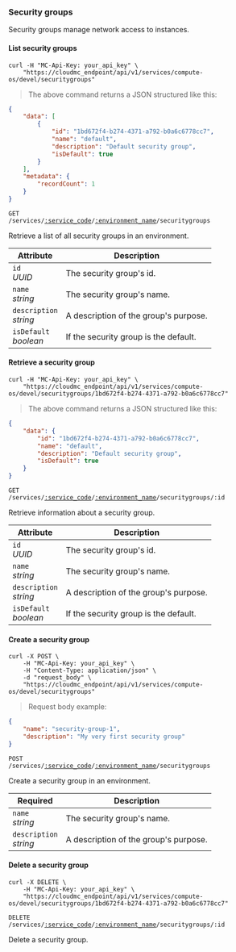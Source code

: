 ### Security groups

Security groups manage network access to instances.

#### List security groups

```shell
curl -H "MC-Api-Key: your_api_key" \
    "https://cloudmc_endpoint/api/v1/services/compute-os/devel/securitygroups"
```
> The above command returns a JSON structured like this:

```json
{
    "data": [
        {
            "id": "1bd672f4-b274-4371-a792-b0a6c6778cc7",
            "name": "default",
            "description": "Default security group",
            "isDefault": true
        }
    ],
    "metadata": {
        "recordCount": 1
    }
}
```

<code>GET /services/<a href="#administration-service-connections">:service_code</a>/<a href="#administration-environments">:environment_name</a>/securitygroups</code>

Retrieve a list of all security groups in an environment.

| Attribute                  | Description                          |
| -------------------------- | ------------------------------------ |
| `id`<br/>*UUID*            | The security group's id.              |
| `name`<br/>*string*        | The security group's name.            |
| `description`<br/>*string* | A description of the group's purpose. |
| `isDefault`<br/>*boolean*  | If the security group is the default. |

#### Retrieve a security group

```shell
curl -H "MC-Api-Key: your_api_key" \
    "https://cloudmc_endpoint/api/v1/services/compute-os/devel/securitygroups/1bd672f4-b274-4371-a792-b0a6c6778cc7"
```
> The above command returns a JSON structured like this:

```json
{
    "data": {
        "id": "1bd672f4-b274-4371-a792-b0a6c6778cc7",
        "name": "default",
        "description": "Default security group",
        "isDefault": true
    }
}
```

<code>GET /services/<a href="#administration-service-connections">:service_code</a>/<a href="#administration-environments">:environment_name</a>/securitygroups/:id</code>

Retrieve information about a security group.

| Attribute                  | Description                          |
| -------------------------- | ------------------------------------ |
| `id`<br/>*UUID*            | The security group's id.              |
| `name`<br/>*string*        | The security group's name.            |
| `description`<br/>*string* | A description of the group's purpose. |
| `isDefault`<br/>*boolean*  | If the security group is the default. |

#### Create a security group

```shell
curl -X POST \
    -H "MC-Api-Key: your_api_key" \
    -H "Content-Type: application/json" \
    -d "request_body" \
    "https://cloudmc_endpoint/api/v1/services/compute-os/devel/securitygroups"
```
> Request body example:

```json
{
    "name": "security-group-1",
    "description": "My very first security group"
}
```

<code>POST /services/<a href="#administration-service-connections">:service_code</a>/<a href="#administration-environments">:environment_name</a>/securitygroups</code>

Create a security group in an environment.

| Required        | Description                          |
| -------------------------- | ------------------------------------ |
| `name`<br/>*string*        | The security group's name.            |
| `description`<br/>*string* | A description of the group's purpose. |

#### Delete a security group

```shell
curl -X DELETE \
    -H "MC-Api-Key: your_api_key" \
    "https://cloudmc_endpoint/api/v1/services/compute-os/devel/securitygroups/1bd672f4-b274-4371-a792-b0a6c6778cc7"
```

<code>DELETE /services/<a href="#administration-service-connections">:service_code</a>/<a href="#administration-environments">:environment_name</a>/securitygroups/:id</code>

Delete a security group.
